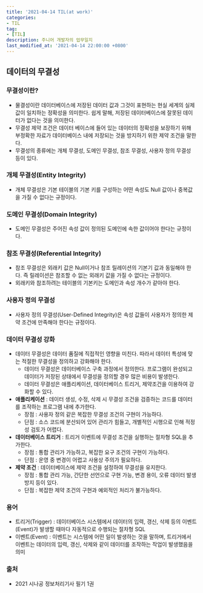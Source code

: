 ```yaml
---
title: '2021-04-14 TIL(at work)'
categories:
- TIL
tag:
- [TIL]
description: 주니어 개발자의 업무일지
last_modified_at: '2021-04-14 22:00:00 +0800'
---
```


## 데이터의 무결성
### 무결성이란?
- 물결성이란 데이터베이스에 저장된 데이터 값과 그것이 표현하는 현실 세계의 실제 값이 일치하는 정확성을 의미한다. 쉽게 말해, 저장된 데이터베이스에 잘못된 데이터가 없다는 것을 의미한다.
- 무결성 제약 조건은 데이터 베이스에 들어 있는 데이터의 정확성을 보장하기 위해 부정확한 자료가 데이터베이스 내에 저장되는 것을 방지하기 위한 제약 조건을 말한다.
- 무결성의 종류에는 개체 무결성, 도메인 무결성, 참조 무결성, 사용자 정의 무결성 등이 있다.

### 개체 무결성(Entity Integrity)
- 개체 무결성은 기본 테이블의 기본 키를 구성하는 어떤 속성도 Null 값이나 중복값을 가질 수 없다는 규정이다.

### 도메인 무결성(Domain Integrity)
- 도메인 무결성은 주어진 속성 값이 정의된 도메인에 속한 값이어야 한다는 규정이다.

### 참조 무결성(Referential Integrity)
- 참조 무결성은 외래키 값은 Null이거나 참조 릴레이션의 기본기 값과 동일해야 한다. 즉 릴레이션은 참조할 수 없는 외래키 값을 가질 수 없다는 규정이다.
- 외래키와 참조하려는 테이블의 기본키는 도메인과 속성 개수가 같아야 한다.

### 사용자 정의 무결성
- 사용자 정의 무결성(User-Defined Integrity)은 속성 값들이 사용자가 정의한 제약 조건에 만족해야 한다는 규정이다.

### 데이터 무결성 강화
- 데이터 무결성은 데이터 품질에 직접적인 영향을 미친다. 따라서 데이터 특성에 맞는 적절한 무결성을 정의하고 강화해야 한다.
  - 데이터 무결성은 데이터베이스 구축 과정에서 정의한다. 프로그램이 완성되고 데이터가 저장된 상태에서 무결성을 정의할 경우 많은 비용이 발생한다.
  - 데이터 무결성은 애플리케이션, 데이터베이스 트리거, 제약조건을 이용하여 강화할 수 있다.
- **애플리케이션** : 데이터 생성, 수정, 삭제 시 무결성 조건을 검증하는 코드를 데이터를 조작하는 프로그램 내에 추가한다.
  - 장점 : 사용자 정의 같은 복잡한 무결성 조건의 구현이 가능하다.
  - 단점 : 소스 코드에 분산되어 있어 관리가 힘들고, 개별적인 시행으로 인해 적정성 검토가 어렵다.
- **데이터베이스 트리거** : 트리거 이벤트에 무결성 조건을 실행하는 절차형 SQL을 추가한다.
  - 장점 : 통합 관리가 가능하고, 복잡한 요구 조건의 구현이 가능하다.
  - 단점 : 운영 중 변경이 어렵고 사용상 주의가 필요하다.
- **제약 조건** : 데이터베이스에 제약 조건을 설정하여 무결성을 유지한다.
  - 장점 : 통합 관리 가능, 간단한 선언으로 구현 가능, 변경 용이, 오류 데이터 발생 방지 등이 있다. 
  - 단점 : 복잡한 제약 조건의 구현과 예외적인 처리가 불가능하다.

### 용어
- 트리거(Trigger) : 데이터베이스 시스템에서 데이터의 입력, 갱신, 삭제 등의 이벤트(Event)가 발생할 때마다 자동적으로 수행되는 절차형 SQL
- 이벤트(Event) : 이벤트는 시스템에 어떤 일이 발생하는 것을 말하며, 트리거에서 이벤트는 데이터의 입력, 갱신, 삭제와 같이 데이터를 조작하는 작업이 발생했음을 의미

### 출처
- 2021 시나공 정보처리기사 필기 1권